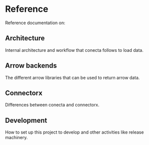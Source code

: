 # Reference

Reference documentation on:


Architecture
------------

Internal architecture and workflow that conecta follows to load data.

Arrow backends
--------------

The different arrow libraries that can be used to return arrow data.

Connectorx
----------

Differences between conecta and connectorx.

Development
-----------

How to set up this project to develop and other activities like release machinery.